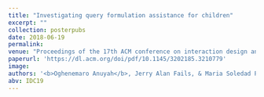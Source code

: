 ```yaml
---
title: "Investigating query formulation assistance for children"
excerpt: ""
collection: posterpubs
date: 2018-06-19
permalink:
venue: "Proceedings of the 17th ACM conference on interaction design and children (IDC '18)."
paperurl: 'https://dl.acm.org/doi/pdf/10.1145/3202185.3210779'
image:
authors: '<b>Oghenemaro Anuyah</b>, Jerry Alan Fails, & Maria Soledad Pera.'
abv: IDC19
---
```

